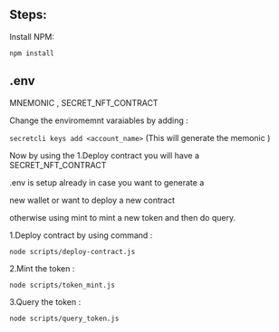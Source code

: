 ## Steps:

Install NPM:

`npm install`

 ## .env 

MNEMONIC , SECRET_NFT_CONTRACT

Change the enviromemnt varaiables by adding :

`secretcli keys add <account_name>` (This will generate the memonic )


Now by using the 1.Deploy contract you will have a 
SECRET_NFT_CONTRACT 

.env is setup already in case you want to generate a 

new wallet or want to deploy a new contract 

otherwise using mint to mint a new token and then do query.


1.Deploy contract by using command :

`node scripts/deploy-contract.js`

2.Mint the token :

`node scripts/token_mint.js`

3.Query the token :

`node scripts/query_token.js`



